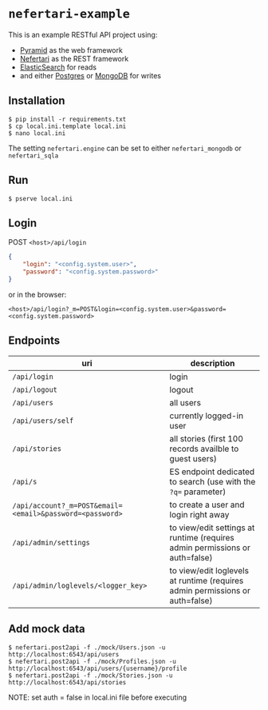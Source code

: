 # `nefertari-example`
This is an example RESTful API project using:
- [Pyramid](https://github.com/Pylons/pyramid) as the web framework
- [Nefertari](https://github.com/brandicted/nefertari) as the REST framework
- [ElasticSearch](https://www.elastic.co/downloads/elasticsearch) for reads
- and either [Postgres](http://www.postgresql.org/download/) or [MongoDB](http://www.mongodb.org/downloads) for writes

## Installation
```
$ pip install -r requirements.txt
$ cp local.ini.template local.ini
$ nano local.ini
```
The setting `nefertari.engine` can be set to either `nefertari_mongodb` or `nefertari_sqla`

## Run
```
$ pserve local.ini
```

## Login
POST `<host>/api/login`
```json
{
    "login": "<config.system.user>",
    "password": "<config.system.password>"
}
```

or in the browser:
```
<host>/api/login?_m=POST&login=<config.system.user>&password=<config.system.password>
```

## Endpoints
| uri | description |
|-----|-------------|
| `/api/login` | login |
| `/api/logout` | logout |
| `/api/users` | all users |
| `/api/users/self` | currently logged-in user |
| `/api/stories` | all stories (first 100 records availble to guest users) |
| `/api/s` | ES endpoint dedicated to search (use with the `?q=` parameter) |
| `/api/account?_m=POST&email=<email>&password=<password>` | to create a user and login right away |
| `/api/admin/settings` | to view/edit settings at runtime (requires admin permissions or auth=false) |
| `/api/admin/loglevels/<logger_key>` | to view/edit loglevels at runtime (requires admin permissions or auth=false) |

## Add mock data
```
$ nefertari.post2api -f ./mock/Users.json -u http://localhost:6543/api/users
$ nefertari.post2api -f ./mock/Profiles.json -u http://localhost:6543/api/users/{username}/profile
$ nefertari.post2api -f ./mock/Stories.json -u http://localhost:6543/api/stories
```
NOTE: set auth = false in local.ini file before executing
